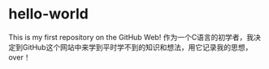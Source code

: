 # hello-world
This is my first repository on the GitHub Web!
作为一个C语言的初学者，我决定到GitHub这个网站中来学到平时学不到的知识和想法，用它记录我的思想，over！
